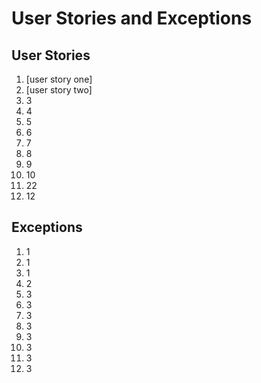 # User Stories and Exceptions

## User Stories
1. [user story one]
2. [user story two]
3. 3
4. 4
5. 5
6. 6
7. 7
8. 8
9. 9
10. 10
11. 22
12. 12


## Exceptions
1. 1
2. 1
3. 1
4. 2
5. 3
6. 3
7. 3
8. 3
9. 3
10. 3
11. 3
12. 3
